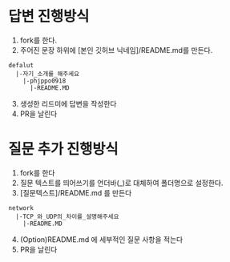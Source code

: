 # 답변 진행방식
1. fork를 한다.
2. 주어진 문장 하위에 [본인 깃허브 닉네임]/README.md를 만든다.
```
defalut
  |-자기_소개를_해주세요
    |-phjppo0918
      |-README.MD
```
3. 생성한 리드미에 답변을 작성한다
4. PR을 날린다

# 질문 추가 진행방식
1. fork를 한다
2. 질문 텍스트를 띄어쓰기를 언더바(_)로 대체하여 폴더명으로 설정한다.
3. [질문텍스트]/README.md 를 만든다
```
network
  |-TCP_와_UDP의_차이를_설명해주세요
    |-README.MD
```
4. (Option)README.md 에 세부적인 질문 사항을 적는다
5. PR을 날린다
